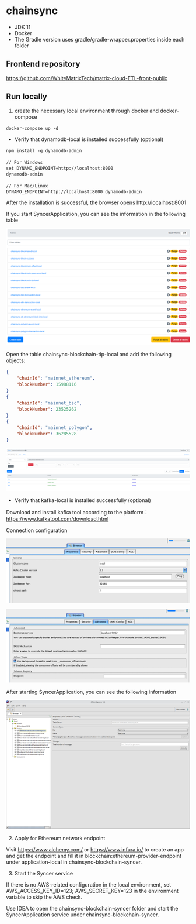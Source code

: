 # chainsync

- JDK 11
- Docker
- The Gradle version uses gradle/gradle-wrapper.properties inside each folder

## Frontend repository

https://github.com/WhiteMatrixTech/matrix-cloud-ETL-front-public

## Run locally

1. create the necessary local environment through docker and docker-compose

```
docker-compose up -d
```

- Verify that dynamodb-local is installed successfully (optional)

```
npm install -g dynamodb-admin

// For Windows
set DYNAMO_ENDPOINT=http://localhost:8000
dynamodb-admin

// For Mac/Linux
DYNAMO_ENDPOINT=http://localhost:8000 dynamodb-admin
```

After the installation is successful, the browser opens http://localhost:8001

If you start SyncerApplication, you can see the information in the following table

![](dynamodb-admin.png)

Open the table chainsync-blockchain-tip-local and add the following objects:

``` json
{
    "chainId": "mainnet_ethereum",
    "blockNumber": 15988116
}
{
    "chainId": "mainnet_bsc",
    "blockNumber": 23525262
}
{
    "chainId": "mainnet_polygon",
    "blockNumber": 36285528
}
```

![](chainsync-blockchain-tip-local.png)


- Verify that kafka-local is installed successfully (optional)

Download and install kafka tool according to the platform：https://www.kafkatool.com/download.html

Connection configuration

![](kafka-viewer-config1.png)

![](kafka-viewer-config2.png)

After starting SyncerApplication, you can see the following information

![](kafka-viewer.png)

2. Apply for Ethereum network endpoint

Visit https://www.alchemy.com/ or https://www.infura.io/ to create an app and get the endpoint and
fill it in blockchain:ethereum-provider-endpoint under application-local in
chainsync-blockchain-syncer.

3. Start the Syncer service

If there is no AWS-related configuration in the local environment, set AWS_ACCESS_KEY_ID=123;
AWS_SECRET_KEY=123 in the environment variable to skip the AWS check.

Use IDEA to open the chainsync-blockchain-syncer folder and start the SyncerApplication service
under chainsync-blockchain-syncer.
